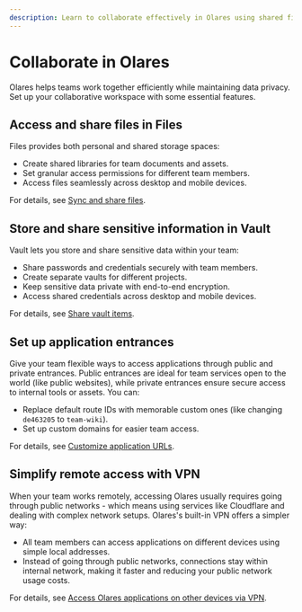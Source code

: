 ```yaml
---
description: Learn to collaborate effectively in Olares using shared file storage, secure vault sharing, customized application access, and VPN capabilities for seamless remote team workflows.
---
```

# Collaborate in Olares
Olares helps teams work together efficiently while maintaining data privacy. Set up your collaborative workspace with some essential features.

## Access and share files in Files

Files provides both personal and shared storage spaces:

* Create shared libraries for team documents and assets.
* Set granular access permissions for different team members.
* Access files seamlessly across desktop and mobile devices.

For details, see [Sync and share files](./sync-share).

## Store and share sensitive information in Vault
Vault lets you store and share sensitive data within your team:

* Share passwords and credentials securely with team members.
* Create separate vaults for different projects.
* Keep sensitive data private with end-to-end encryption.
* Access shared credentials across desktop and mobile devices.

For details, see [Share vault items](./share-vault-items).

## Set up application entrances
Give your team flexible ways to access applications through public and private entrances. Public entrances are ideal for team services open to the world (like public websites), while private entrances ensure secure access to internal tools or assets. You can:

* Replace default route IDs with memorable custom ones (like changing `de463205` to `team-wiki`).
* Set up custom domains for easier team access.

For details, see [Customize application URLs](./access-settings).
## Simplify remote access with VPN
When your team works remotely, accessing Olares usually requires going through public networks - which means using services like Cloudflare and dealing with complex network setups. Olares's built-in VPN offers a simpler way:

* All team members can access applications on different devices using simple local addresses.
* Instead of going through public networks, connections stay within internal network, making it faster and reducing your public network usage costs.

For details, see [Access Olares applications on other devices via VPN](./private-network).




